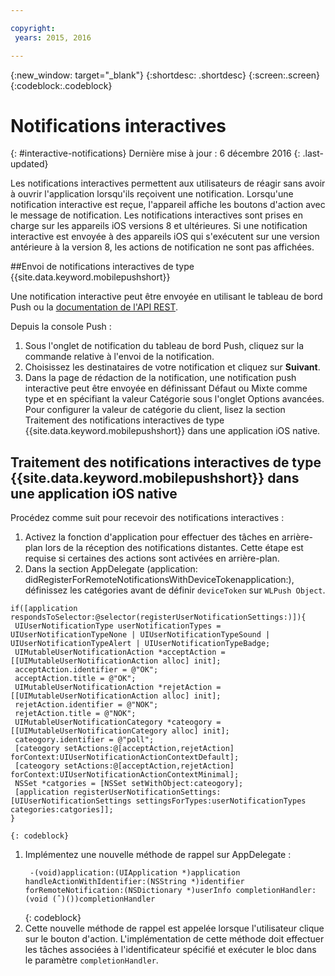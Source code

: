 ```yaml
---

copyright:
 years: 2015, 2016

---
```


{:new_window: target="_blank"}
{:shortdesc: .shortdesc}
{:screen:.screen}
{:codeblock:.codeblock}

# Notifications interactives
{: #interactive-notifications}
Dernière mise à jour : 6 décembre 2016
{: .last-updated}

Les notifications interactives permettent aux utilisateurs de réagir sans avoir à ouvrir l'application lorsqu'ils reçoivent une notification. Lorsqu'une notification interactive est reçue, l'appareil affiche
les boutons d'action avec le message de notification. Les notifications interactives sont prises
en charge sur les appareils iOS versions 8 et ultérieures. Si une notification interactive est envoyée à des appareils iOS qui s'exécutent sur une version antérieure à la
version 8, les actions de notification ne sont pas affichées.

##Envoi de notifications interactives de type {{site.data.keyword.mobilepushshort}}


Une notification interactive peut être envoyée en utilisant le tableau de bord Push ou la [documentation de l'API REST](t_restapi.html).

Depuis la console Push : 

1. Sous l'onglet de notification du tableau de bord Push, cliquez sur la commande relative à l'envoi de la notification. 
2. Choisissez les destinataires de votre notification et cliquez sur **Suivant**. 
3. Dans la page de rédaction de la notification, une notification push interactive peut être envoyée en définissant Défaut ou Mixte comme type et en spécifiant la valeur Catégorie sous l'onglet Options avancées. Pour configurer la valeur de catégorie du client, lisez la section Traitement des notifications interactives de type {{site.data.keyword.mobilepushshort}} dans une application iOS native.

## Traitement des notifications interactives de type {{site.data.keyword.mobilepushshort}} dans une application iOS native

Procédez comme suit pour recevoir des notifications interactives :

1. Activez la fonction d'application pour effectuer des tâches en arrière-plan lors de la réception des notifications distantes. Cette étape est requise si certaines des actions sont activées en arrière-plan.
1. Dans la section AppDelegate (application: didRegisterForRemoteNotificationsWithDeviceTokenapplication:), définissez les catégories avant de définir `deviceToken` sur `WLPush Object`.
```
if([application respondsToSelector:@selector(registerUserNotificationSettings:)]){
 UIUserNotificationType userNotificationTypes = UIUserNotificationTypeNone | UIUserNotificationTypeSound | UIUserNotificationTypeAlert | UIUserNotificationTypeBadge;
 UIMutableUserNotificationAction *acceptAction = [[UIMutableUserNotificationAction alloc] init];
 acceptAction.identifier = @"OK";
 acceptAction.title = @"OK";
 UIMutableUserNotificationAction *rejetAction = [[UIMutableUserNotificationAction alloc] init];
 rejetAction.identifier = @"NOK";
 rejetAction.title = @"NOK";
 UIMutableUserNotificationCategory *cateogory = [[UIMutableUserNotificationCategory alloc] init];
 cateogory.identifier = @"poll";
 [cateogory setActions:@[acceptAction,rejetAction] forContext:UIUserNotificationActionContextDefault];
 [cateogory setActions:@[acceptAction,rejetAction] forContext:UIUserNotificationActionContextMinimal];
 NSSet *catgories = [NSSet setWithObject:cateogory];
 [application registerUserNotificationSettings:[UIUserNotificationSettings settingsForTypes:userNotificationTypes categories:catgories]];
}
```
	{: codeblock}

1. Implémentez une nouvelle méthode de rappel sur AppDelegate :
	```
	 -(void)application:(UIApplication *)application handleActionWithIdentifier:(NSString *)identifier forRemoteNotification:(NSDictionary *)userInfo completionHandler:(void (ˆ)())completionHandler
	```
	{: codeblock} 
5. Cette nouvelle méthode de rappel est appelée lorsque l'utilisateur clique sur le bouton d'action. L'implémentation de cette méthode doit effectuer les tâches associées à l'identificateur spécifié et exécuter le bloc dans le paramètre `completionHandler`.
